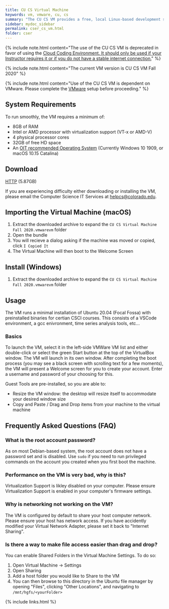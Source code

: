 ```yaml
---
title: CU CS Virtual Machine
keywords: vm, vmware, cu, cs
summary: "The CU CS VM provides a free, local Linux-based development system similar to what we run in our labs. It is primarily used in CS undergraduate courses to ensure all students, teachers, and TAs are using the same standardized environment."
sidebar: mydoc_sidebar
permalink: cser_cs_vm.html
folder: cser
---
```


{% include note.html content="The use of the CU CS VM is deprecated in favor of using the <a href='/coding_environment_landing_page.html'>Cloud Coding Environment. It should only be used if your Instructor requires it or if you do not have a stable internet connection.</a>" %}

{% include note.html content="The current VM version is CU CS VM Fall 2020" %}

{% include note.html content="Use of the CU CS VM is dependent on VMware. Please complete the [VMware](/cser_vmware.html) setup before proceeding." %}

## System Requirements

To run smoothly, the VM requires a minimum of:

* 8GB of RAM
* Intel or AMD processor with virtualization support (VT-x or AMD-V)
* 4 physical processor cores
* 32GB of free HD space
* An [OIT recommended Operating System](https://oit.colorado.edu/software-hardware/software-lifecycle) (Currently Windows 10 1909, or macOS 10.15 Catalina)

## Download

[HTTP](https://foundation.cs.colorado.edu/vm/CU-CS-VM-Fall-2020.zip) (5.87GB)

If you are experiencing difficulty either downloading or installing the VM, please email the Computer Science IT Services at [helpcs@colorado.edu](mailto:helpcs@colorado.edu).

## Importing the Virtual Machine (macOS)

1) Extract the downloaded archive to expand the `CU CS Virtual Machine Fall 2020.vmwarevm` folder
2) Open the bundle
3) You will recieve a dialog asking if the machine was moved or copied, click `I Copied It`
4) The Virtual Machine will then boot to the Welcome Screen

## Install (Windows)

1) Extract the downloaded archive to expand the `CU CS Virtual Machine Fall 2020.vmwarevm` folder

## Usage

The VM runs a minimal installation of Ubuntu 20.04 (Focal Fossa) with preinstalled binaries for certian CSCI courses. This consists of a VSCode environment, a gcc enivronment, time series analysis tools, etc...

### Basics

To launch the VM, select it in the left-side VMWare VM list and either double-click or select the green Start button at the top of the VirtualBox window. The VM will launch in its own window. After completing the boot process (you may see a black screen with scrolling text for a few moments), the VM will present a Welcome screen for you to create your account. Enter a username and password of your choosing for this.

Guest Tools are pre-installed, so you are able to:
* Resize the VM window: the desktop will resize itself to accommodate your desired window size
* Copy and Paste / Drag and Drop items from your machine to the virtual machine

## Frequently Asked Questions (FAQ)

### What is the root account password?

As on most Debian-based system, the root account does not have a password set and is disabled. Use `sudo` if you need to run privileged commands on the account you created when you first boot the machine.

### Performance on the VM is very bad, why is this?
Virtualization Support is likley disabled on your computer. Please ensure Virtualization Support is enabled in your computer's firmware settings.

### Why is networking not working on the VM?

The VM is configured by default to share your host computer network. Please ensure your host has network access.
If you have accidently modified your Virtual Network Adapter, please set it back to "Internet Sharing".

### Is there a way to make file access easier than drag and drop?

You can enable Shared Folders in the Virtual Machine Settings. To do so:

1) Open Virtual Machine -> Settings
2) Open Sharing
3) Add a host folder you would like to Share to the VM
4) You can then browse to this directory in the Ubuntu file manager by opening "Files", clicking "Other Locations", and navigating to `/mnt/hgfs/<yourFolder>`

{% include links.html %}
